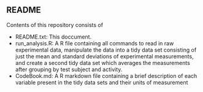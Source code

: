README
--------

Contents of this repository consists of

* README.txt: This doccument.
* run_analysis.R: A R file containing all commands to read in raw experimental data, manipulate the data into a tidy data set consisting of just the mean and standard deviations of experimental measurements, and create a second tidy data set which averages the measurements after grouping by test subject and activity.
* CodeBook.md: A R markdown file containing a brief description of each variable present in the tidy data sets and their units of measurement
